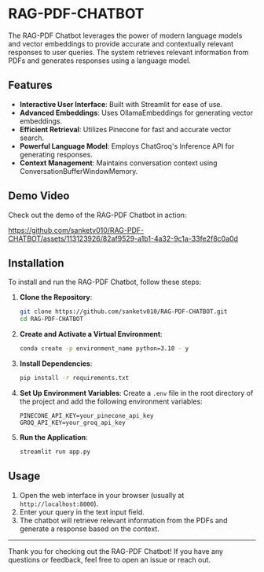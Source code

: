 # RAG-PDF-CHATBOT

The RAG-PDF Chatbot leverages the power of modern language models and vector embeddings to provide accurate and contextually relevant responses to user queries. The system retrieves relevant information from PDFs and generates responses using a language model.

## Features
- **Interactive User Interface**: Built with Streamlit for ease of use.
- **Advanced Embeddings**: Uses OllamaEmbeddings for generating vector embeddings.
- **Efficient Retrieval**: Utilizes Pinecone for fast and accurate vector search.
- **Powerful Language Model**: Employs ChatGroq's Inference API for generating responses.
- **Context Management**: Maintains conversation context using ConversationBufferWindowMemory.

## Demo Video

Check out the demo of the RAG-PDF Chatbot in action:

https://github.com/sanketv010/RAG-PDF-CHATBOT/assets/113123926/82af9529-a1b1-4a32-9c1a-33fe2f8c0a0d


  
## Installation
To install and run the RAG-PDF Chatbot, follow these steps:

1. **Clone the Repository**:
    ```bash
    git clone https://github.com/sanketv010/RAG-PDF-CHATBOT.git
    cd RAG-PDF-CHATBOT
    ```

2. **Create and Activate a Virtual Environment**:
    ```bash
    conda create -p environment_name python=3.10 - y
    ```

3. **Install Dependencies**:
    ```bash
    pip install -r requirements.txt
    ```

4. **Set Up Environment Variables**:
    Create a `.env` file in the root directory of the project and add the following environment variables:
    ```
    PINECONE_API_KEY=your_pinecone_api_key
    GROQ_API_KEY=your_groq_api_key
    ```

5. **Run the Application**:
    ```bash
    streamlit run app.py
    ```

## Usage
1. Open the web interface in your browser (usually at `http://localhost:8000`).
2. Enter your query in the text input field.
3. The chatbot will retrieve relevant information from the PDFs and generate a response based on the context.

---

Thank you for checking out the RAG-PDF Chatbot! If you have any questions or feedback, feel free to open an issue or reach out.  
